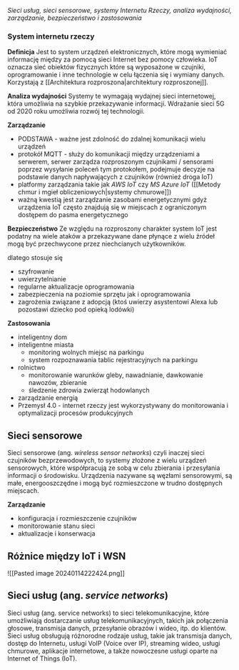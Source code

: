*Sieci usług, sieci sensorowe, systemy Internetu Rzeczy, analiza wydajności, zarządzanie, bezpieczeństwo i zastosowania*

### System internetu rzeczy

**Definicja**
Jest to system urządzeń elektronicznych, które mogą wymieniać informację między za pomocą sieci Internet bez pomocy człowieka. IoT oznacza sieć obiektów fizycznych które są wyposażone w czujniki, oprogramowanie i inne technologie w celu łączenia się i wymiany danych. Korzystają z [[Architektura rozproszona|architektury rozproszonej]].

**Analiza wydajności**
Systemy te wymagają wydajnej sieci internetowej, która umożliwia na szybkie przekazywanie informacji. Wdrażanie sieci 5G od 2020 roku umożliwia rozwój tej technologii.

**Zarządzanie**
- PODSTAWA - ważne jest zdolność do zdalnej komunikacji wielu urządzeń
- protokół MQTT - służy do komunikacji między urządzeniami a serwerem, serwer zarządza rozproszonym czujnikami / sensorami poprzez wysyłanie poleceń tym protokołem, podejmuje decyzje na podstawie danych napływających z czujników (również droga IoT)
- platformy zarządzania takie jak *AWS IoT* czy *MS Azure IoT* ([[Metody chmur i mgieł obliczeniowych|systemy chmurowe]])
- ważną kwestią jest zarządzanie zasobami energetycznymi gdyż urządzenia IoT często znajdują się w miejscach z ograniczonym dostępem do pasma energetycznego 

**Bezpieczeństwo**
Ze względu na rozproszony charakter system IoT jest podatny na wiele ataków a przekazywane dane płynące z wielu źródeł mogą być przechwycone przez niechcianych użytkowników.

dlatego stosuje się 
- szyfrowanie
- uwierzytelnianie
- regularne aktualizacje oprogramowania
- zabezpieczenia na poziomie sprzętu jak i oprogramowania
- zagrożenia związane z adopcją (ktoś uwierzy asystentowi Alexa lub pozostawi dziecko pod opieką lodówki)

**Zastosowania**
- inteligentny dom
- inteligentne miasta
	- monitoring wolnych miejsc na parkingu
	- system rozpoznawania tablic rejestracyjnych na parkingu
- rolnictwo
	- monitorowanie warunków gleby, nawadnianie, dawkowanie nawozów, zbieranie
	- śledzenie zdrowia zwierząt hodowlanych
- zarządzanie energią
- Przemysł 4.0  - internet rzeczy jest wykorzystywany do monitorowania i optymalizacji procesów produkcyjnych


## Sieci sensorowe

Sieci sensorowe (ang. *wireless sensor networks*) czyli inaczej sieci czujników bezprzewodowych, to systemy złożone z wielu urządzeń sensorowych, które współpracują ze sobą w celu zbierania i przesyłania informacji o środowisku. Urządzenia nazywane są węzłami sensorowymi, są małe, energooszczędne i mogą być rozmieszczone w trudno dostępnych miejscach.

**Zarządzanie**
- konfiguracja i rozmieszczenie czujników
- monitorowanie stanu sieci
- aktualizacje i konserwacja

## Różnice między IoT i WSN

![[Pasted image 20240114222424.png]]


## Sieci usług (ang. *service networks*)

Sieci usług (ang. service networks) to sieci telekomunikacyjne, które umożliwiają dostarczanie usług telekomunikacyjnych, takich jak połączenia głosowe, transmisja danych, przesyłanie obrazów i wideo, itp. do klientów. Sieci usług obsługują różnorodne rodzaje usług, takie jak transmisja danych, dostęp do Internetu, usługi VoIP (Voice over IP), streaming wideo, usługi chmurowe, aplikacje internetowe, a także nowoczesne usługi oparte na Internet of Things (IoT).
